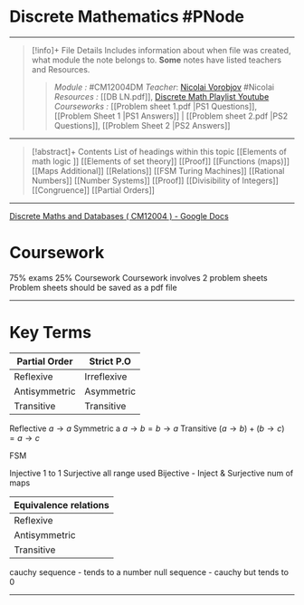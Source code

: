# Discrete Mathematics #PNode
---
> [!info]+ File Details
> Includes information about when file was created, what module the note belongs to. **Some** notes have listed teachers and Resources.
> > *Module :*  #CM12004DM 
> > *Teacher*: [Nicolai Vorobjov](https://moodle.bath.ac.uk/user/profile.php?id=2806) #Nicolai
> > *Resources :* [[DB LN.pdf]], [Discrete Math Playlist Youtube](https://www.youtube.com/playlist?list=PLHXZ9OQGMqxersk8fUxiUMSIx0DBqsKZS)
> > *Courseworks :* [[Problem sheet 1.pdf |PS1 Questions]], [[Problem Sheet 1 |PS1 Answers]] | [[Problem sheet 2.pdf |PS2 Questions]], [[Problem Sheet 2 |PS2 Answers]]

---
> [!abstract]+ Contents
> List of headings within this topic
> [[Elements of math logic ]]
> [[Elements of set theory]]
> [[Proof]]
> [[Functions (maps)]]
> [[Maps Additional]]
> [[Relations]]
> [[FSM Turing Machines]]
> [[Rational Numbers]]
> [[Number Systems]]
> [[Proof]]
> [[Divisibility of Integers]]
> [[Congruence]]
> [[Partial Orders]]

--- 
[Discrete Maths and Databases ( CM12004 ) - Google Docs](https://docs.google.com/document/d/1NkRyIM7WCvkm3J7xhbn9Dw6zVJ1sqRxfCue00pkZngA/edit#heading=h.4chf0znkme2v) 
# Coursework

75% exams 25% Coursework
Coursework involves 2 problem sheets 
Problem sheets should be saved as a pdf file

---
# Key Terms 
| Partial Order | Strict P.O |
| ---- | ---- |
| Reflexive | Irreflexive |
| Antisymmetric | Asymmetric |
| Transitive | Transitive |
Reflective $a \to a$
Symmetric a $a \to b = b \to a$
Transitive $(a \to b) + (b \to c) = a \to c$

FSM 

Injective 1 to 1
Surjective all range used
Bijective - Inject & Surjective 
num of maps 

|Equivalence relations |
| ---- |
| Reflexive |
| Antisymmetric |
| Transitive |
cauchy sequence - tends to a number 
null sequence - cauchy but tends to 0

---